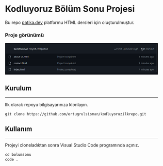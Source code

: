 # Kodluyoruz Bölüm Sonu Projesi
Bu repo [patika.dev](https://patika.dev) platformu HTML dersleri için oluşturulmuştur.

### Proje görünümü
![İlkrepo](/img/21.png)

## Kurulum
----
Ilk olarak repoyu bilgisayarınıza klonlayın.
```
git clone https://github.com/ertugrulsisman/kodluyoruzilkrepo.git
```
## Kullanım
---
Projeyi cloneladıktan sonra Visual Studio Code programında açınız.
```
cd bolumsonu
code .
```
